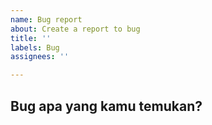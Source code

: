 ```yaml
---
name: Bug report
about: Create a report to bug
title: ''
labels: Bug
assignees: ''

---
```


**Bug apa yang kamu temukan?**
-
